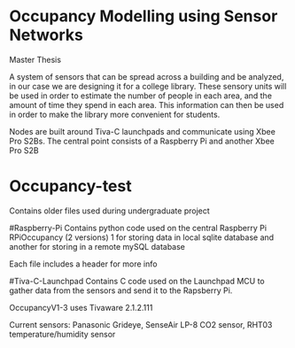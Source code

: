 # Occupancy Modelling using Sensor Networks
Master Thesis

A system of sensors that can be spread across a building and be analyzed, in our case we are designing it for a college library. These sensory units will be used in order to estimate the number of people in each area, and the amount of time they spend in each area. This information can then be used in order to make the library more convenient for students. 

Nodes are built around Tiva-C launchpads and communicate using Xbee Pro S2Bs. The central point consists of a Raspberry Pi and another Xbee Pro S2B

# Occupancy-test
Contains older files used during undergraduate project

#Raspberry-Pi
Contains python code used on the central Raspberry Pi
RPiOccupancy (2 versions) 1 for storing data in local sqlite database and another for storing in a remote mySQL database

Each file includes a header for more info

#Tiva-C-Launchpad
Contains C code used on the Launchpad MCU to gather data from the sensors and send it to the Rapsberry Pi.

OccupancyV1-3 uses Tivaware 2.1.2.111

Current sensors:
Panasonic Grideye, SenseAir LP-8 CO2 sensor, RHT03 temperature/humidity sensor

